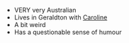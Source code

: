 - VERY very Australian
- Lives in Geraldton with [Caroline](Caroline%20Cook.md)
- A bit weird
- Has a questionable sense of humour